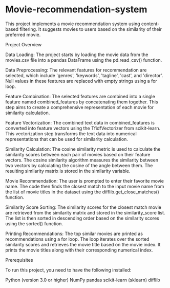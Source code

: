 # Movie-recommendation-system
This project implements a movie recommendation system using content-based filtering. It suggests movies to users based on the similarity of their preferred movie.

Project Overview

Data Loading: The project starts by loading the movie data from the movies.csv file into a pandas DataFrame using the pd.read_csv() function.

Data Preprocessing: The relevant features for recommendation are selected, which include 'genres', 'keywords', 'tagline', 'cast', and 'director'. Null values in these features are replaced with empty strings using a for loop.

Feature Combination: The selected features are combined into a single feature named combined_features by concatenating them together. This step aims to create a comprehensive representation of each movie for similarity calculation.

Feature Vectorization: The combined text data in combined_features is converted into feature vectors using the TfidfVectorizer from scikit-learn. This vectorization step transforms the text data into numerical representations that can be used for similarity calculation.

Similarity Calculation: The cosine similarity metric is used to calculate the similarity scores between each pair of movies based on their feature vectors. The cosine similarity algorithm measures the similarity between two vectors by calculating the cosine of the angle between them. The resulting similarity matrix is stored in the similarity variable.

Movie Recommendation: The user is prompted to enter their favorite movie name. The code then finds the closest match to the input movie name from the list of movie titles in the dataset using the difflib.get_close_matches() function.

Similarity Score Sorting: The similarity scores for the closest match movie are retrieved from the similarity matrix and stored in the similarity_score list. The list is then sorted in descending order based on the similarity scores using the sorted() function.

Printing Recommendations: The top similar movies are printed as recommendations using a for loop. The loop iterates over the sorted similarity scores and retrieves the movie title based on the movie index. It prints the movie titles along with their corresponding numerical index.

Prerequisites

To run this project, you need to have the following installed:

Python (version 3.0 or higher)
NumPy
pandas
scikit-learn (sklearn)
difflib
